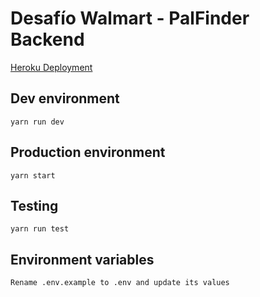 # Desafío Walmart - PalFinder Backend

[Heroku Deployment](https://palfinder-back.herokuapp.com/)

## Dev environment

```
yarn run dev
```

## Production environment

```
yarn start
```

## Testing

```
yarn run test
```

## Environment variables

```
Rename .env.example to .env and update its values
```